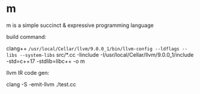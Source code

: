 # m

m is a simple succinct & expressive programming language


build command:

clang++ `/usr/local/Cellar/llvm/9.0.0_1/bin/llvm-config --ldflags --libs --system-libs` src/*.cc -Iinclude -I/usr/local/Cellar/llvm/9.0.0_1/include -std=c++17 -stdlib=libc++ -o m

llvm IR code gen:

clang -S -emit-llvm ./test.cc